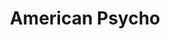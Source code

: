 ---
title: "American Psycho"

year: 2000

director: "Mary Harron"

summary: "Wealthy and superficial banker deals with peer pressure"

comment: "Not just a comment on class or superficiality, but a mirroring of the inside and outside of a man"

video: "https://media.giphy.com/media/v1.Y2lkPTc5MGI3NjExMHQ3cGt5cXB0aXE3emhrYWN4MzFjaHEzOXJ0cHVmOGgwNDZxcTB0YyZlcD12MV9pbnRlcm5hbF9naWZfYnlfaWQmY3Q9Zw/Qeo9S31SuTMpa/giphy.mp4"

image: "https://media.giphy.com/media/Qeo9S31SuTMpa/giphy.gif"

imdb: "https://www.imdb.com/title/tt0144084/"

quotes:
  - "I have to return some videotapes."
  - "I simply am not there."
---